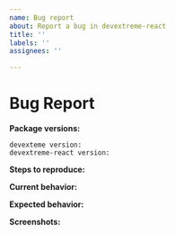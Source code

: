 ```yaml
---
name: Bug report
about: Report a bug in devextreme-react
title: ''
labels: ''
assignees: ''

---
```


<!-- *************************************************************************************************
To reduce the time it takes to process issues, search opened and closed tickets in our support center (https://www.devexpress.com/Support/Center/Question/List/1) before you submit a new issue. The tickets can contain resolutions, workarounds, or information about fixes.

You can also find information that can help you to resolve the issue in the following resources:

    - https://github.com/DevExpress/devextreme-react/blob/master/README.md
******************************************************************************************************* -->

# Bug Report

<!-- Please provide the following information -->

**Package versions:**

    devexteme version:
    devextreme-react version:

**Steps to reproduce:**
<!-- Provide a sample application that illustrates the bug if possible. You can use the following services: 
    - GitHub
    - StackBlitz (https://stackblitz.com/edit/devextreme-react-htjbnz)
-->

**Current behavior:**
<!-- Describe how the bug manifests. -->

**Expected behavior:**
<!-- Describe what you expect to happen. -->

**Screenshots:**
<!-- Add screenshots that demonstrate your problem if possible. -->
